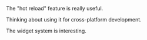 The "hot reload" feature is really useful.

Thinking about using it for cross-platform development.

The widget system is interesting.
